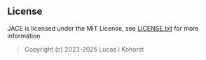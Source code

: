 
## License
JACE is licensed under the MIT License, see [LICENSE.txt](https://github.com/Hedge239/ZephyrUI/blob/main/LICENSE.txt) for more information
> Copyright (c) 2023-2025 Lucas I Kohorst
